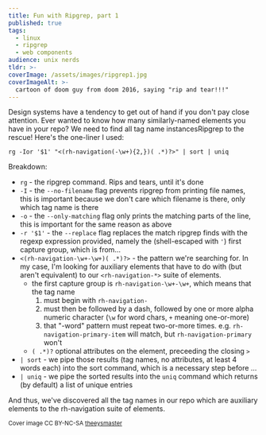 ```yaml
---
title: Fun with Ripgrep, part 1
published: true
tags:
  - linux
  - ripgrep
  - web components
audience: unix nerds
tldr: >-
coverImage: /assets/images/ripgrep1.jpg
coverImageAlt: >-
  cartoon of doom guy from doom 2016, saying "rip and tear!!!"
---
```


Design systems have a tendency to get out of hand if you don't pay close attention. Ever wanted to know how many similarly-named elements you have in your repo? We need to find all tag name instancesRipgrep to the rescue! Here's the one-liner I used:

```shell
rg -Ior '$1' "<(rh-navigation(-\w+){2,})( .*)?>" | sort | uniq
```

Breakdown:

- `rg` - the ripgrep command. Rips and tears, until it's done
- `-I` - the `--no-filename` flag prevents ripgrep from printing file names, 
this is important because we don't care which filename is there, only which tag name is there
- `-o` - the `--only-matching` flag only prints the matching parts of the line, 
  this is important for the same reason as above
- `-r '$1'` - the `--replace` flag replaces the match ripgrep finds with the 
regexp expression provided, namely the (shell-escaped with `'`) first capture group, which is from...
- `<(rh-navigation-\w+-\w+)( .*)?>` - the pattern we're searching for. In my 
case, I'm looking for auxiliary elements that have to do with (but aren't equivalent) to our `<rh-navigation-*>` suite of elements.
  - the first capture group is `rh-navigation-\w+-\w+`, which means that the tag 
    name
      1. must begin with `rh-navigation-`
      2. must then be followed by a dash, followed by one or more alpha numeric character (`\w` for word chars, `+` meaning one-or-more)
      3. that "-word" pattern must repeat two-or-more times. e.g. `rh-navigation-primary-item` will match, but `rh-navigation-primary` won't
  - `( .*)?` optional attributes on the element, preceeding the closing `>`
- `| sort` - we pipe those results (tag names, no attributes, at least 4 words 
each) into the sort command, which is a necessary step before ...
- `| uniq` - we pipe the sorted results into the `uniq` command which returns 
(by default) a list of unique entries

And thus, we've discovered all the tag names in our repo which are auxiliary elements to the rh-navigation suite of elements.

<small>Cover image CC BY-NC-SA [theeysmaster](https://www.deviantart.com/theeyzmaster/art/Doom-4-640721670)</small>
